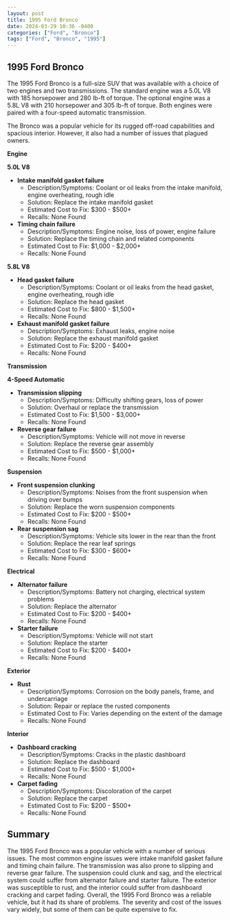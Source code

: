 ```yaml
---
layout: post
title: 1995 Ford Bronco
date: 2024-03-29 10:36 -0400
categories: ["Ford", "Bronco"]
tags: ["Ford", "Bronco", "1995"]
---
```

## 1995 Ford Bronco

The 1995 Ford Bronco is a full-size SUV that was available with a choice of two engines and two transmissions. The standard engine was a 5.0L V8 with 185 horsepower and 280 lb-ft of torque. The optional engine was a 5.8L V8 with 210 horsepower and 305 lb-ft of torque. Both engines were paired with a four-speed automatic transmission.

The Bronco was a popular vehicle for its rugged off-road capabilities and spacious interior. However, it also had a number of issues that plagued owners.

**Engine**

**5.0L V8**

* **Intake manifold gasket failure**
    * Description/Symptoms: Coolant or oil leaks from the intake manifold, engine overheating, rough idle
    * Solution: Replace the intake manifold gasket
    * Estimated Cost to Fix: $300 - $500+
    * Recalls: None Found
* **Timing chain failure**
    * Description/Symptoms: Engine noise, loss of power, engine failure
    * Solution: Replace the timing chain and related components
    * Estimated Cost to Fix: $1,000 - $2,000+
    * Recalls: None Found

**5.8L V8**

* **Head gasket failure**
    * Description/Symptoms: Coolant or oil leaks from the head gasket, engine overheating, rough idle
    * Solution: Replace the head gasket
    * Estimated Cost to Fix: $800 - $1,500+
    * Recalls: None Found
* **Exhaust manifold gasket failure**
    * Description/Symptoms: Exhaust leaks, engine noise
    * Solution: Replace the exhaust manifold gasket
    * Estimated Cost to Fix: $200 - $400+
    * Recalls: None Found

**Transmission**

**4-Speed Automatic**

* **Transmission slipping**
    * Description/Symptoms: Difficulty shifting gears, loss of power
    * Solution: Overhaul or replace the transmission
    * Estimated Cost to Fix: $1,500 - $3,000+
    * Recalls: None Found
* **Reverse gear failure**
    * Description/Symptoms: Vehicle will not move in reverse
    * Solution: Replace the reverse gear assembly
    * Estimated Cost to Fix: $500 - $1,000+
    * Recalls: None Found

**Suspension**

* **Front suspension clunking**
    * Description/Symptoms: Noises from the front suspension when driving over bumps
    * Solution: Replace the worn suspension components
    * Estimated Cost to Fix: $200 - $500+
    * Recalls: None Found
* **Rear suspension sag**
    * Description/Symptoms: Vehicle sits lower in the rear than the front
    * Solution: Replace the rear leaf springs
    * Estimated Cost to Fix: $300 - $600+
    * Recalls: None Found

**Electrical**

* **Alternator failure**
    * Description/Symptoms: Battery not charging, electrical system problems
    * Solution: Replace the alternator
    * Estimated Cost to Fix: $200 - $400+
    * Recalls: None Found
* **Starter failure**
    * Description/Symptoms: Vehicle will not start
    * Solution: Replace the starter
    * Estimated Cost to Fix: $200 - $400+
    * Recalls: None Found

**Exterior**

* **Rust**
    * Description/Symptoms: Corrosion on the body panels, frame, and undercarriage
    * Solution: Repair or replace the rusted components
    * Estimated Cost to Fix: Varies depending on the extent of the damage
    * Recalls: None Found

**Interior**

* **Dashboard cracking**
    * Description/Symptoms: Cracks in the plastic dashboard
    * Solution: Replace the dashboard
    * Estimated Cost to Fix: $500 - $1,000+
    * Recalls: None Found
* **Carpet fading**
    * Description/Symptoms: Discoloration of the carpet
    * Solution: Replace the carpet
    * Estimated Cost to Fix: $200 - $500+
    * Recalls: None Found

## Summary

The 1995 Ford Bronco was a popular vehicle with a number of serious issues. The most common engine issues were intake manifold gasket failure and timing chain failure. The transmission was also prone to slipping and reverse gear failure. The suspension could clunk and sag, and the electrical system could suffer from alternator failure and starter failure. The exterior was susceptible to rust, and the interior could suffer from dashboard cracking and carpet fading. Overall, the 1995 Ford Bronco was a reliable vehicle, but it had its share of problems. The severity and cost of the issues vary widely, but some of them can be quite expensive to fix.
